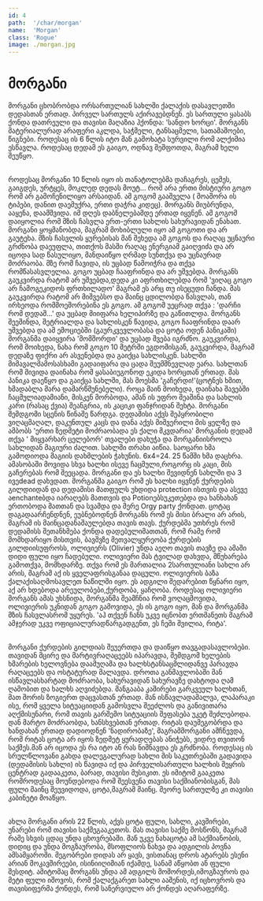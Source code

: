 ```yaml
---
id: 4
path:  '/char/morgan'
name:  'Morgan'
class: 'Rogue'
image: ./morgan.jpg
---
```


# მორგანი

მორგანი ცხობრობდა ორსართულიან სახლში ქალაქის დასავლეთში დედასთან ერთად. პირველ სართულს აქირავებდნენ. ეს 
სართული ყასაბს ქონდა დათრეული და თავისი მაღაზია ჰქონდა: 'სანდო ხორცი'. მორგანს მატერიალურად არაფერი აკლდა,
საჭმელი, ტანსაცმელი, სათამაშოები, წიგნები. როდესაც ის 6 წლის იტო მან გამოხატა სურვილი რომ ალქიმია ესწავლა. 
როდესაც დედამ ეს გაიგო, ოდნავ შეშფოთდა, მაგრამ ხელი შეუწყო.

<br>როდესაც მორგანი 10 წლის იყო ის თანატოლებმა დაჩაგრეს, ცემეს, გაიგდეს, ურტყეს, მოკლედ დედას მოუტ… 
რომ არა ერთი მისტიური გოგო რომ არ გამოჩენილიყო არსაიდან. ამ გოგომ გააშველა ( მოაშორა ის ტიპები, დანით დაემუქრა,
ერთი დაჭრა კიდეც). მორგანს მიუბრუნდა, ააყენა, დაამშვიდა. იმ დღეს დაბნელებამდე ერთად იყვნენ. ამ გოგომ დაიყოლია 
რომ მზის ჩასვლა ერთ-ერთი სახლის სახურავიდან ენახათ. მორგანი ყოყმანობდა, მაგრამ მოხიბლული იყო ამ გოგოთი და არ გაუტეხა.
მზის ჩასვლის ყურებისას მან შეხედა ამ გოგოს და რაღაც უცნაური გრძნობა დაეუფლა, თითქოს მასში რაღაც ენერგიამ გაიღვიძა და არ
იცოდა სად წასულიყო, მანდაიწყო ღრმად სუნთქვა და უცნაურად მოძრაობა. მზე რომ ჩავიდა, ის უცბად წამოიჭრა და თქვა რომწასასვლელია.
გოგო უცბად ჩააფრინდა და არ უშვებდა. მორგანს გაუკვირდა რატომ არ უშვებდა,დედა კი აფრთხილებდა რომ 'ვიღაც გოგო არ ჩამოგეკიდოს
ფრთხილადო' მაგრამ ეს არც თუ ისეცუდი ჩანდა. მას გაუკვირდა რატომ არ მიშვებსო და მაინც ცდილობდა წასვლას, თან ირხეოდა 
რომმოეშორებინა ეს გოგო. ამ გოგომ უეცრად თქვა : 'დარჩი რომ დედაშ…' და უცბად მიიფარა ხელიპირზე და გაწითლდა. მორგანს შეეშინდა, 
შეტრიალდა და სახლისკენ წავიდა, გოგო ჩააფრინდა დაარ უშვებდა და ამ ემოციებში (გაურკვევლობასა და ცოტა ოდენ პანიკაში) მორგანმა 
დაიყვირა 'მომშორდი' და უცბად შვება იგრძნო. გაუკვირდა, რომ მოიხედა, ნახა რომ გოგო 10 მეტრში ეგდომისგან, გაუკვირდა, მაგრამ 
დედაზე ფიქრი არ ასვენებდა და გაიქცა სახლისკენ. სახლში მიმავალმამოსასხამი გადაიფარა და ცადა შეუმშნევლად ეარა. სახლთან რომ მივიდა 
დაინახა რომ ყასაბიუგონოდ ეკიდა ხორცთან ერთად. მას პანიკა დაეწყო და გაიქცა სახლში, მას მოესმა 'გაჩერდი!'(ცოტნეს ხმით, ხმადაბლა 
მარა დამარწმუნებელი). როცა მაინ მოიხედა, დაინახა შავებში ჩაცმულიადამიანი, მისკენ მორბოდა, ამან ის უფრო შეაშინა და სახლის კარი 
(რასაც ქვია) შეანგრია, ის კაციკი ფანჯრიდან შეხტა. მორგანი შემდგომი სცენის წინაშე წარდგა. დედამისი აქვს შეპყრობილი ვიღაცმაღალ, 
დაკუნთულ კაცს და დანა აქვს მიშვერილი მის ყელზე და ამბობს 'ერთი ზედმეტი მოძრაობადა ეს ქალი მკვდარია' მორგანის დედამ თქვა 
' მიყვარხარ ცელებორ' თვალები დახუჭა და მორგანიისროლა სახლიდან მაგიური ძალით. სახლში თრახი აიწია. საოცარი ხმა გამოდიოდა 
მაგიის დახმლების ჭახუნის. 6x4=24. 25 წამში ხმა დაცხრა. ამასობაში მოვიდა სხვა ხალხი ისევე ჩაცმული,როგორც ის კაცი, მის გაჩერებას 
რომ შეეცადა. მორგანი და ეს ხალხი შევიდნენ სახლში და 3 ივეdead დახვდათ. მორგანმა გაიგო რომ ეს ხალხი იყვნენ ქურდების გილდიიდან 
და დედამისი მათფულს უხდიდა protection ისთვის და ასევე აenchanteბდა იარაღებს მათთვის და Potionებსუკეთებდა და ხანხახან ერთობოდა 
მათთან და სვამდა და მერე Orgy party ქონდათ. ცოტაც დაგადაარჩენდნენ, ეუბნებოდნენ მორგანს რომ ეს მისი ბრალი არ არის, მაგრამ ის 
მაინცადანაშაულებდა თავის თავს. ქურდებმა უთხრეს რომ დედამისს შეთანხმება ქონდა დადებულიმათთან, რომ რამე რომ მომხდარიყო მისთვის, 
ბავშვზე მეთვალყურეობა ქურდების გილდიისუფროსს, ოლივიერს (Olivier) უნდა აეღო თავის თავზე და ამაში დიდი ფული იყო ჩადებული.
ოლივიერი მას ტვილად დახვდა, მწუხარება გამოთქვა, მომხდარზე. თქვა რომ ეს მართალია 2სართულიანი სახლი არ არის, მაგრამ აქ ის ყველაფრისგანაა 
დაცული. ოლივიერის ბაზა ქალაქისაღმოსავლეთ ნაწილში იყო. ეს ადგილი შედარებით წყნარი იყო, აქ არ ხდებოდა არეულობები,ქურდობა, ყაჩღობა. 
როდესაც ოლივიერი მორგანს ამას უხსნიდა, მორგანმა შეამჩნია რომ ვოღაცმოვიდა, ოლივიერის უკნიდან გოგო გამოვიდა, ეს ის გოგო იყო, მან და 
მორგანმა მზის ჩასვლასრომ უყურეს. 'აჰ თქვენ ჩანს უკვე იცნობთ ერთმანეთს მაგრამ ამჯერად უკვე ოფიციალურადწარგადგენთ, ეს ჩემი შვილია, 
რიტა'.

<br>მორგანი ქურდების გილდიას შეუერთდა და დაიწყო თავგადასავლობები. თავიდან მცირე და მარტივრაღაცეებს იპარავდა, შემდგომ 
ხელების ხმარების ხელოვნება დაამუღამა და ხალხსტანსაცმლიდანვე პარავდა რაღაცეებს და ოსტატურად მალავდა. დროთა განმავლობაში მან 
ისწავლასხარტად მოძრაობა, სახურავიდან სახურავზე დახტოდა ღამ ღამობით და ხალხს აღვიძებდა. მანგააბა კაშირები გარკვეულ ხალხთან, 
მათ შორის ზოგიერთ დაცვასთან ერთად. მან ისწავლადამალვა, ლაპარაკი ისე, რომ ყველა სიტუაციიდან გამოსვლა შეეძლოს და განივითარა 
აღქმისუნარი, რომ თავის გარშემო სიტუაციის შეფასება უკეტ შეძლებოდა. დან მარტო მოძრაობდა, ხანსხვებთან ერთად. რიტას დაუმეგობრდა 
და ხანდახან ერთად დადიოდნენ 'ნადირობაზე', მაგრამმორგანი ამჩნევდა, რომ რიტას ცოტა არ იყოს ზედმეტ ყურადღებას ანიჭებს, ვიდრე თვითონ
საქმეს.მან არ იცოდა ეს რა იტო ან რას ნიშნავდა ეს გრძნობა. როდესაც ის სრულწლოვანი გახდა დალეგალურად სახლი მის საკუთრებაში გადავიდა 
(დედამისის სახლი) ის წავიდა იქ და პირველისართული ხალხის შეყრის ცენტრად გადააკეთა, ბარად, თავისი მუსიკით. ეს იმიტომ გააკეთა 
რომროდესაც მოუნდებოდა რომ შეესვენა თავისი საქმიანობისგან, მას ფული მაინც შეუვიდოდა, ცოტა,მაგრამ მაინც. მეორე სართულზე კი თავისი 
კაბინეტი მოაწყო.

<br>ახლა მორგანი არის 22 წლის, აქვს ცოტა ფული, სახლი, კავშირები, უნარები რომ თავისი საქმეგააკეთოს. მას თავისი 
საქმე მოსწონს, მაგრამ რამე სხვის ცდაც უნდა ცხოვრებაში. მან უკვე ნახაცოტა ამ საქმიანობის, დიდიც და უნდა მოგზაურობა, მსოფლიოს ნახვა 
და ადგილის პოვნა ამსამყაროში. მეგობრები დიდას არ ყავს, ვისთანაც დროს ატარებს ესენი არიან მოკავშირეები, ისინიიღიმიან იქამდე, სანამ აწყობთ 
ან ფული შესდიტ. ამიტომაც მორგანს უნდა ამ ადგილს მოშორდეს,იმოგზაუროს და მეტი ფული იშოვოს, რომ ქალაქგარეთ სახლი ააშენის, იქ იცხოვროს 
და თავისიფერმა ქონდეს, რომ სანერვიულო არ ქონდეს აღარაფერზე.